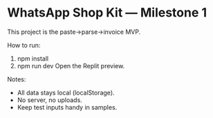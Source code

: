 WhatsApp Shop Kit — Milestone 1
================================
This project is the paste->parse->invoice MVP.

How to run:
1. npm install
2. npm run dev
Open the Replit preview.

Notes:
- All data stays local (localStorage).
- No server, no uploads.
- Keep test inputs handy in samples.
